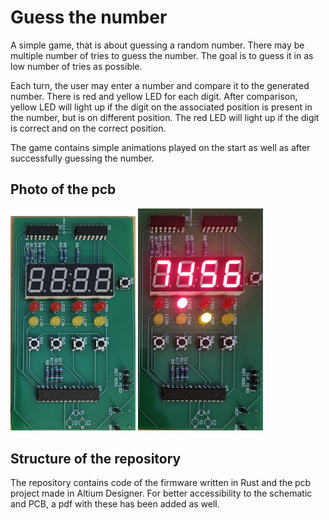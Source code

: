 # Guess the number
A simple game, that is about guessing a random number.
There may be multiple number of tries to guess the number.
The goal is to guess it in as low number of tries as possible.

Each turn, the user may enter a number and compare it to the generated number.
There is red and yellow LED for each digit. After comparison, yellow LED
will light up if the digit on the associated position is present in the number,
but is on different position. The red LED will light up if the digit
is correct and on the correct position.

The game contains simple animations played
on the start as well as after successfully
guessing the number.

## Photo of the pcb
<img src="pcb/pcb_photo.jpg" width=200>
<img src="pcb/pcb_powered_up_photo.jpg" width=200>

## Structure of the repository
The repository contains code of the firmware written in Rust
and the pcb project made in Altium Designer.
For better accessibility to the schematic and PCB,
a pdf with these has been added as well.

